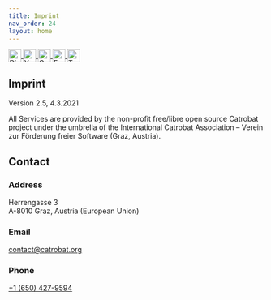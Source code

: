 ```yaml
---
title: Imprint
nav_order: 24
layout: home
---
```


<style>
.btn-logo {
width: 25px;
height: 25px; 
vertical-align: middle;
}
</style>

<a href="https://discord.com/invite/tnsePcW8HY" class="btn">
  <img src="../../assets/images/discord_logo.svg" alt="Discord Logo" class="btn-logo">
</a>
<a href="https://www.youtube.com/" class="btn">
  <img src="../../assets/images/youtube_logo.svg" alt="YouTube Logo" class="btn-logo">
</a>
<a href="https://groups.google.com/g/catrobat" class="btn">
  <img src="../../assets/images/google_logo.svg" alt="Google Group Logo" class="btn-logo">
</a>
<a href="https://www.facebook.com/CatrobatPocketCode" class="btn">
  <img src="../../assets/images/facebook_logo.svg" alt="Facebook Logo" class="btn-logo">
</a>
<a href="https://twitter.com/Pocket_Code" class="btn">
  <img src="../../assets/images/twitter_logo.svg" alt="Twitter Logo" class="btn-logo">
</a>

## Imprint

Version 2.5, 4.3.2021

All Services are provided by the non-profit free/libre open source Catrobat project under the umbrella of the International Catrobat Association – Verein zur Förderung freier Software (Graz, Austria).

## Contact

<div class="contact-info">
  <div class="address">
    <h3>Address</h3>
    <p>Herrengasse 3<br>A-8010 Graz, Austria (European Union)</p>
  </div>
  <div class="email">
    <h3>Email</h3>
    <p><a href="mailto:contact@catrobat.org">contact@catrobat.org</a></p>
  </div>
  <div class="phone">
    <h3>Phone</h3>
    <p><a href="tel:+1 (650) 427-9594">+1 (650) 427-9594</a></p>
  </div>
</div>
